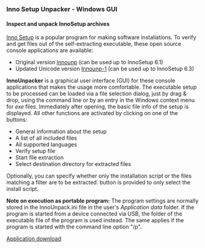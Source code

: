 ### Inno Setup Unpacker - Windows GUI

#### Inspect and unpack InnoSetup archives

[Inno Setup](http://www.jrsoftware.org/isinfo.php) is a popular program
for making software installations. To verify and get files out of the self-extracting 
executable, these open source console applications are available:

- Original version [Innounp](http://sourceforge.net/projects/innounp) (can be used up to InnoSetup 6.1)
- Updated Unicode version [Innounp-1](innounp-1) (can be used up to InnoSetup 6.3)

**InnoUnpacker** is a graphical user interface (GUI) for these console applications
that makes the usage more comfortable.
The executable setup to be processed can be loaded via a file selection dialog, just 
by drag & drop, using the command line or by an entry in the Windows context menu for *exe* files. 
Immediately after opening, the basic file info of the setup is displayed. All other functions are activated by clicking on one of the buttons:

- General information about the setup
- A list of all included files 
- All supported languages 
- Verify setup file
- Start file extraction
- Select destination directory for extracted files

Optionally, you can specify whether only the installation script or the files
matching a filter are to be extracted.
button is provided to only select the install script. 

**Note on execution as portable program:** 
The program settings are normally stored in the InnoUnpack.ini file in the 
user's *Application data* folder. If the program is started from a device connected 
via USB, the folder of the executable file of the program is used instead. 
The same applies if the program is started with the command line option "/p".


[Application download](https://www.rathlev-home.de/index-e.html?tools/prog-e.html#unpack)

